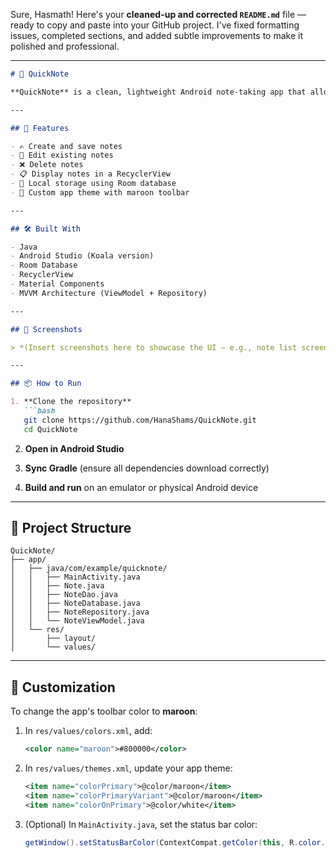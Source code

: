 Sure, Hasmath! Here's your **cleaned-up and corrected `README.md`** file — ready to copy and paste into your GitHub project. I've fixed formatting issues, completed sections, and added subtle improvements to make it polished and professional.

---

````markdown
# 📝 QuickNote

**QuickNote** is a clean, lightweight Android note-taking app that allows users to easily create, edit, and manage personal notes. Built using Java, the app features a simple UI and reliable local storage using Room Database.

---

## 🚀 Features

- ✍️ Create and save notes  
- 📝 Edit existing notes  
- ❌ Delete notes  
- 📋 Display notes in a RecyclerView  
- 💾 Local storage using Room database  
- 🎨 Custom app theme with maroon toolbar  

---

## 🛠️ Built With

- Java  
- Android Studio (Koala version)  
- Room Database  
- RecyclerView  
- Material Components  
- MVVM Architecture (ViewModel + Repository)

---

## 📸 Screenshots

> *(Insert screenshots here to showcase the UI — e.g., note list screen, add/edit screen, etc.)*

---

## 📦 How to Run

1. **Clone the repository**
   ```bash
   git clone https://github.com/HanaShams/QuickNote.git
   cd QuickNote
````

2. **Open in Android Studio**

3. **Sync Gradle** (ensure all dependencies download correctly)

4. **Build and run** on an emulator or physical Android device

---

## 📁 Project Structure

```
QuickNote/
├── app/
│   ├── java/com/example/quicknote/
│   │   ├── MainActivity.java
│   │   ├── Note.java
│   │   ├── NoteDao.java
│   │   ├── NoteDatabase.java
│   │   ├── NoteRepository.java
│   │   └── NoteViewModel.java
│   └── res/
│       ├── layout/
│       └── values/
```

---

## 🎨 Customization

To change the app's toolbar color to **maroon**:

1. In `res/values/colors.xml`, add:

   ```xml
   <color name="maroon">#800000</color>
   ```

2. In `res/values/themes.xml`, update your app theme:

   ```xml
   <item name="colorPrimary">@color/maroon</item>
   <item name="colorPrimaryVariant">@color/maroon</item>
   <item name="colorOnPrimary">@color/white</item>
   ```

3. (Optional) In `MainActivity.java`, set the status bar color:

   ```java
   getWindow().setStatusBarColor(ContextCompat.getColor(this, R.color.maroon));
   ```


